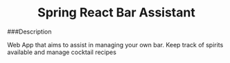 <h1 align="center">
    Spring React Bar Assistant
</h1>

###Description
<p>
    Web App that aims to assist in managing your own bar. Keep track of spirits available 
and manage cocktail recipes   
</p>

